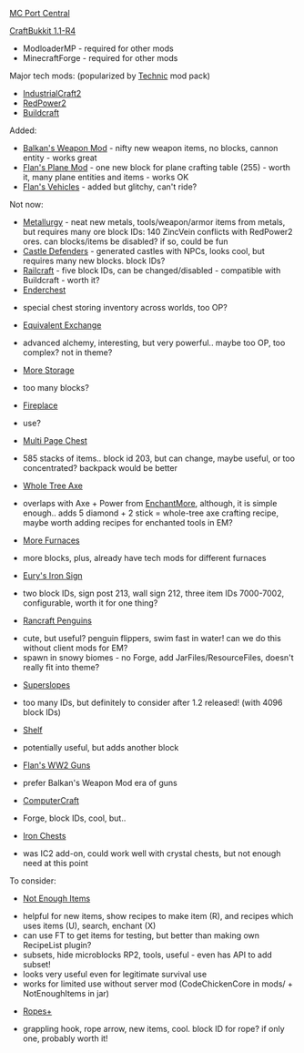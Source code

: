 [MC Port Central](http://www.mcportcentral.co.za/)

[CraftBukkit 1.1-R4](http://www.mcportcentral.co.za/index.php?topic=1360.0)

* ModloaderMP - required for other mods
* MinecraftForge - required for other mods

Major tech mods: (popularized by [Technic](http://www.technicpack.net/) mod pack)

* [IndustrialCraft2](http://wiki.industrial-craft.net/)
* [RedPower2](http://www.eloraam.com/) 
* [Buildcraft](http://www.mod-buildcraft.com/)

Added:

* [Balkan's Weapon Mod](http://www.minecraftforum.net/topic/211517-11-balkons-weaponmod-v84-multiplayer/) - 
nifty new weapon items, no blocks, cannon entity - 
works great
* [Flan's Plane Mod](http://www.minecraftforum.net/topic/182918-11smp-flans-mods-planes-ww2-guns-vehicles-playerapi-moods-mputils-teams/) - 
one new block for plane crafting table (255) - worth it, many plane entities and items - 
works OK
* [Flan's Vehicles](http://www.minecraftforum.net/topic/182918-11smp-flans-mods-planes-ww2-guns-vehicles-playerapi-moods-mputils-teams/) - 
added but glitchy, can't ride?

Not now:

* [Metallurgy](http://www.minecraftforum.net/topic/744918-11ssp-smpforgebukkit-metallurgy-v13pr2update-21312/) -
neat new metals, tools/weapon/armor items from metals, but requires many ore block IDs:
140 ZincVein conflicts with RedPower2 ores. can blocks/items be disabled? if so, could be fun
* [Castle Defenders](http://www.minecraftforum.net/topic/472937-11sspsmpcastle-defendersv23-new-npc-mage/) - 
generated castles with NPCs, looks cool, but requires many new blocks. block IDs?
* [Railcraft](http://www.minecraftforum.net/topic/701990-110-railcraft-331-forge-smp/) - 
five block IDs, can be changed/disabled -
compatible with Buildcraft -
worth it?
* [Enderchest](http://www.minecraftforum.net/topic/909223-110181-smp-chickenbones-mods/)
 - special chest storing inventory across worlds, too OP?
* [Equivalent Exchange](http://www.minecraftforum.net/topic/364525-110-equivalent-exchange-2-v138-smp/)
 - advanced alchemy, interesting, but very powerful.. maybe too OP, too complex? not in theme?
* [More Storage](http://www.minecraftforum.net/topic/794402-11-more-storage-v142-smp/) 
 - too many blocks?
* [Fireplace](http://www.minecraftforum.net/topic/394309-11-fireplace-mod-v186-smp/) 
 - use?
* [Multi Page Chest](http://www.minecraftforum.net/topic/506109-110-cubex2s-mods-custom-stuff-multi-page-chest-smp/)
 - 585 stacks of items.. block id 203, but can change, maybe useful, or too concentrated? backpack would be better
* [Whole Tree Axe](http://www.minecraftforum.net/topic/506109-110-cubex2s-mods-custom-stuff-multi-page-chest-smp/)
 - overlaps with Axe + Power from [EnchantMore](http://dev.bukkit.org/server-mods/enchantmore/), although, it is simple enough..
 adds 5 diamond + 2 stick = whole-tree axe crafting recipe, maybe worth adding recipes for enchanted tools in EM?
* [More Furnaces](http://www.minecraftforum.net/topic/506109-110-cubex2s-mods-custom-stuff-multi-page-chest-smp/)
 - more blocks, plus, already have tech mods for different furnaces
* [Eury's Iron Sign](http://www.minecraftforum.net/topic/1030033-110forge-eurys-mods-iron-sign-v11-added-sign-wandsspsmpbukkit/)
 - two block IDs, sign post 213, wall sign 212, three item IDs 7000-7002, configurable, worth it for one thing?
* [Rancraft Penguins](http://www.minecraftforum.net/topic/910095-110-rancraft-penguins/)
 - cute, but useful? penguin flippers, swim fast in water! can we do this without client mods for EM?
 - spawn in snowy biomes - no Forge, add JarFiles/ResourceFiles, doesn't really fit into theme?
* [Superslopes](http://www.minecraftforum.net/topic/151725-11-kaevator-mods-slopes-ceiling-stairs-and-hedges-new-wooden-frames/)
 - too many IDs, but definitely to consider after 1.2 released! (with 4096 block IDs)
* [Shelf](http://www.minecraftforum.net/topic/75440-v11-risugamis-mods-everything-updated/)
 - potentially useful, but adds another block
* [Flan's WW2 Guns](http://www.minecraftforum.net/topic/182918-11smp-flans-mods-planes-ww2-guns-vehicles-playerapi-moods-mputils-teams/) 
 - prefer Balkan's Weapon Mod era of guns
* [ComputerCraft](http://www.minecraftforum.net/topic/892282-11-computercraft-13/)
 - Forge, block IDs, cool, but..
* [Iron Chests](http://www.minecraftforum.net/topic/981855-11-forge-sspsmpbukkit-ironchests-25/)
 - was IC2 add-on, could work well with crystal chests, but not enough need at this point

To consider:

* [Not Enough Items](http://www.minecraftforum.net/topic/909223-110181-smp-chickenbones-mods/)
 - helpful for new items, show recipes to make item (R), and recipes which uses items (U), search, enchant (X)
 - can use FT to get items for testing, but better than making own RecipeList plugin?
 - subsets, hide microblocks RP2, tools, useful - even has API to add subset!
 - looks very useful even for legitimate survival use
 - works for limited use without server mod (CodeChickenCore in mods/ + NotEnoughItems in jar)

* [Ropes+](http://www.minecraftforum.net/topic/461879-11smpcb-ropes/)
 - grappling hook, rope arrow, new items, cool. block ID for rope? if only one, probably worth it!


